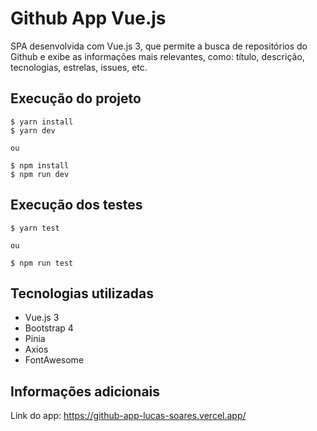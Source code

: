 # Github App Vue.js

SPA desenvolvida com Vue.js 3, que permite a busca de repositórios do Github e exibe as informações mais relevantes, como: título, descrição, tecnologias, estrelas, issues, etc.

## Execução do projeto

```
$ yarn install
$ yarn dev

ou

$ npm install
$ npm run dev
```

## Execução dos testes

```
$ yarn test

ou

$ npm run test
```

## Tecnologias utilizadas

- Vue.js 3
- Bootstrap 4
- Pinia
- Axios
- FontAwesome

## Informações adicionais

Link do app: https://github-app-lucas-soares.vercel.app/